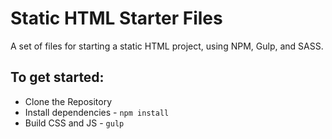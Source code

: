 # Static HTML Starter Files
A set of files for starting a static HTML project, using NPM, Gulp, and SASS.

## To get started:

- Clone the Repository
- Install dependencies - `npm install`
- Build CSS and JS - `gulp`
